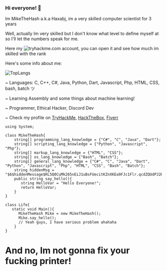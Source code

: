### Hi everyone! 👋
Im MikeTheHash a.k.a Haxabj, im a very skilled computer scientist for 3 years

Well, actually Im very skilled but I don't know what level to define myself at so I'll let the numbers speak for me.

Here my ![tryhackme.com](https://tryhackme.com/p/MikeTheHash) account, you can open it and see how much im skilled with the rank

Here's some info about me: 

![TopLangs](https://github-readme-stats.vercel.app/api/top-langs/?username=MikeTheHash&exclude_repo)

~ Languages: C, C++, C#, Java, Python, Dart, Javascript, Php, HTML, CSS, bash, batch ツ

~ Learning Assembly and some things about machine learning!

~ Programmer, Ethical Hacker, Discord Dev

~ Check my profile on [TryHackMe](https://tryhackme.com/p/MikeTheHash), [HackTheBox](https://app.hackthebox.com/users/584106), [Fiverr](https://www.fiverr.com/haxabj?public_mode=true)

    using System;

    class MikeTheHash{
        string[] programming_lang_knowledge = {"C#", "C", "Java", "Dart"};
        string[] scripting_lang_knowledge = {"Python", "Javascript", "Php"};
        string[] markup_lang_knowledge = {"HTML", "CSS"};
        string[] os_lang_knowledge = {"Bash", "Batch"};
        string[] general_lang_knowledge = {"C#", "C", "Java", "Dart", "Python", "Javascript", "Php", "HTML", "CSS", "Bash", "Batch"};
        string hiddenMsg = "$6$hiddenMessage$RL5Q0CuMk265nEiJ1uBsFUecitKZnXKEa9FJc1Flr.qcdZQUdPJ2HUIgdyevJGDo4fJmqxnTyvkcr4HuFuLY0.";
        public string say_hello(){
           string HelloVar = "Hello Everyone!";
           return HelloVar;
        }
    }

    class Life{
       static void Main(){
          MikeTheHash Mike = new MikeTheHash();
          Mike.say_hello();
          // Yeah guys, I have serious problem ahahaha
        }
    }
# And no, Im not gonna fix your fucking printer! 

